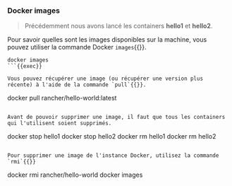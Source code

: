 ### Docker images

> Précédemment nous avons lancé les containers **hello1** et **hello2**.

Pour savoir quelles sont les images disponibles sur la machine, vous pouvez utiliser la commande Docker `images`{{}}.

```
docker images
```{{exec}}

Vous pouvez récupérer une image (ou récupérer une version plus récente) à l'aide de la commande `pull`{{}}.

```
docker pull rancher/hello-world:latest
```{{exec}}

Avant de pouvoir supprimer une image, il faut que tous les containers qui l'utilisent soient supprimés.
```
docker stop hello1
docker stop hello2
docker rm hello1
docker rm hello2
```{{exec}}

Pour supprimer une image de l'instance Docker, utilisez la commande `rmi`{{}}
```
docker rmi rancher/hello-world
docker images
```{{exec}}